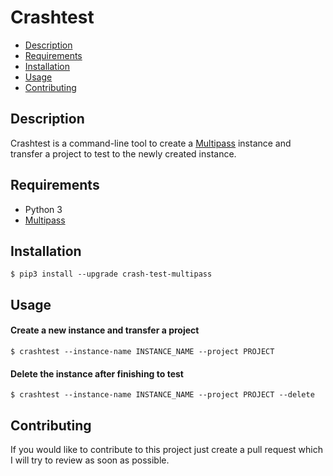 # Crashtest

- [Description](#description)
- [Requirements](#requirements)
- [Installation](#installation)
- [Usage](#usage)
- [Contributing](#contributing)

## Description

Crashtest is a command-line tool to create a [Multipass](https://multipass.run/) instance and transfer a project to test
to the newly created instance.

## Requirements

- Python 3
- [Multipass](https://multipass.run/)

## Installation

```console
$ pip3 install --upgrade crash-test-multipass
```

## Usage

#### Create a new instance and transfer a project

```console
$ crashtest --instance-name INSTANCE_NAME --project PROJECT
```

#### Delete the instance after finishing to test

```console
$ crashtest --instance-name INSTANCE_NAME --project PROJECT --delete
```

## Contributing

If you would like to contribute to this project just create a pull request which I will try to review as soon as
possible.
